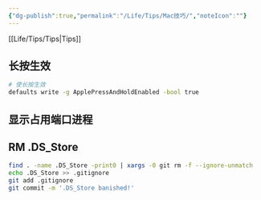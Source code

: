 ```yaml
---
{"dg-publish":true,"permalink":"/Life/Tips/Mac技巧/","noteIcon":""}
---
```


[[Life/Tips/Tips\|Tips]]

## 长按生效

```bash
# 使长按生效
defaults write -g ApplePressAndHoldEnabled -bool true
```

## 显示占用端口进程

## RM .DS_Store

```bash
find . -name .DS_Store -print0 | xargs -0 git rm -f --ignore-unmatch
echo .DS_Store >> .gitignore
git add .gitignore
git commit -m '.DS_Store banished!'
```
```